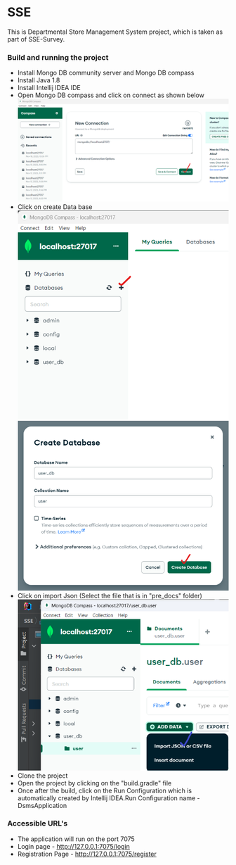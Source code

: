 # SSE

This is Departmental Store Management System project, which is taken as part of SSE-Survey.

### Build and running the project

- Install Mongo DB community server and Mongo DB compass
- Install Java 1.8
- Install Intellij IDEA IDE
- Open Mongo DB compass and click on connect as shown below
![Mongo DB Compass](readme_files/compass.png)
- Click on create Data base
![Create DB](readme_files/db_create.png)
![Create DB 1](readme_files/db_create1.png)
- Click on import Json (Select the file that is in "pre_docs" folder)
![Create DB 1](readme_files/import_collection.png)
- Clone the project
- Open the project by clicking on the "build.gradle" file
- Once after the build, click on the Run Configuration which is automatically created by Intellij IDEA.Run Configuration name - DsmsApplication

### Accessible URL's

- The application will run on the port 7075
- Login page - http://127.0.0.1:7075/login
- Registration Page - http://127.0.0.1:7075/register